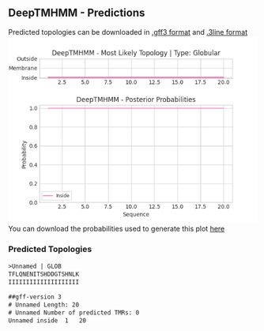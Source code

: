 ## DeepTMHMM - Predictions
Predicted topologies can be downloaded in [.gff3 format](TMRs.gff3) and [.3line format](predicted_topologies.3line)
![picture](plot.png)
You can download the probabilities used to generate this plot [here](Unnamed_probs.csv)
### Predicted Topologies
```
>Unnamed | GLOB
TFLQNENITSHDDGTSHNLK
IIIIIIIIIIIIIIIIIIII

```


```
##gff-version 3
# Unnamed Length: 20
# Unnamed Number of predicted TMRs: 0
Unnamed	inside	1	20				

```
